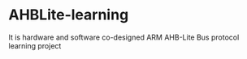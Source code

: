 # AHBLite-learning
It is hardware and software co-designed ARM AHB-Lite Bus protocol learning project
